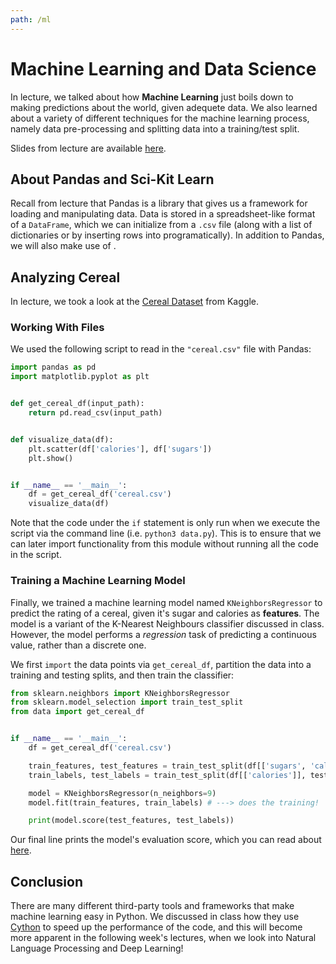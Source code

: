 ```yaml
---
path: /ml
---
```


# Machine Learning and Data Science

In lecture, we talked about how **Machine Learning** just boils down to making predictions about the world, given adequete data. We also learned about a variety of different techniques for the machine learning process, namely data pre-processing and splitting data into a training/test split.

Slides from lecture are available [here](https://kirubarajan.nyc3.digitaloceanspaces.com/spring2020/Machine%20Learning%20I.pdf).

## About Pandas and Sci-Kit Learn

Recall from lecture that Pandas is a library that gives us a framework for loading and manipulating data. Data is stored in a spreadsheet-like format of a `DataFrame`, which we can initialize from a `.csv` file (along with a list of dictionaries or by inserting rows into programatically). In addition to Pandas, we will also make use of .

## Analyzing Cereal

In lecture, we took a look at the [Cereal Dataset](https://www.kaggle.com/crawford/80-cereals) from Kaggle.

### Working With Files

We used the following script to read in the `"cereal.csv"` file with Pandas:

```python
import pandas as pd
import matplotlib.pyplot as plt


def get_cereal_df(input_path):
    return pd.read_csv(input_path)


def visualize_data(df):
    plt.scatter(df['calories'], df['sugars'])
    plt.show()


if __name__ == '__main__':
    df = get_cereal_df('cereal.csv')
    visualize_data(df)
```

Note that the code under the `if` statement is only run when we execute the script via the command line (i.e. `python3 data.py`). This is to ensure that we can later import functionality from this module without running all the code in the script.

### Training a Machine Learning Model

Finally, we trained a machine learning model named `KNeighborsRegressor` to predict the rating of a cereal, given it's sugar and calories as **features**. The model is a variant of the K-Nearest Neighbours classifier discussed in class. However, the model performs a _regression_ task of predicting a continuous value, rather than a discrete one.

We first `import` the data points via `get_cereal_df`, partition the data into a training and testing splits, and then train the classifier:

```python
from sklearn.neighbors import KNeighborsRegressor
from sklearn.model_selection import train_test_split
from data import get_cereal_df


if __name__ == '__main__':
    df = get_cereal_df('cereal.csv')

    train_features, test_features = train_test_split(df[['sugars', 'calories']], test_size=0.2)
    train_labels, test_labels = train_test_split(df[['calories']], test_size=0.2)

    model = KNeighborsRegressor(n_neighbors=9)
    model.fit(train_features, train_labels) # ---> does the training!

    print(model.score(test_features, test_labels))
```

Our final line prints the model's evaluation score, which you can read about [here](https://scikit-learn.org/stable/modules/generated/sklearn.neighbors.KNeighborsRegressor.html#sklearn.neighbors.KNeighborsRegressor.score).

## Conclusion

There are many different third-party tools and frameworks that make machine learning easy in Python. We discussed in class how they use [Cython](https://cython.org/) to speed up the performance of the code, and this will become more apparent in the following week's lectures, when we look into Natural Language Processing and Deep Learning!